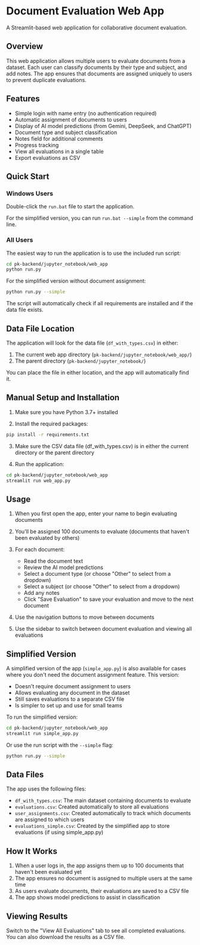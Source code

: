 # Document Evaluation Web App

A Streamlit-based web application for collaborative document evaluation.

## Overview

This web application allows multiple users to evaluate documents from a dataset. Each user can classify documents by their type and subject, and add notes. The app ensures that documents are assigned uniquely to users to prevent duplicate evaluations.

## Features

- Simple login with name entry (no authentication required)
- Automatic assignment of documents to users
- Display of AI model predictions (from Gemini, DeepSeek, and ChatGPT)
- Document type and subject classification
- Notes field for additional comments
- Progress tracking
- View all evaluations in a single table
- Export evaluations as CSV

## Quick Start

### Windows Users

Double-click the `run.bat` file to start the application.

For the simplified version, you can run `run.bat --simple` from the command line.

### All Users

The easiest way to run the application is to use the included run script:

```bash
cd pk-backend/jupyter_notebook/web_app
python run.py
```

For the simplified version without document assignment:

```bash
python run.py --simple
```

The script will automatically check if all requirements are installed and if the data file exists.

## Data File Location

The application will look for the data file (`df_with_types.csv`) in either:
1. The current web app directory (`pk-backend/jupyter_notebook/web_app/`)
2. The parent directory (`pk-backend/jupyter_notebook/`)

You can place the file in either location, and the app will automatically find it.

## Manual Setup and Installation

1. Make sure you have Python 3.7+ installed

2. Install the required packages:

```bash
pip install -r requirements.txt
```

3. Make sure the CSV data file (df_with_types.csv) is in either the current directory or the parent directory

4. Run the application:

```bash
cd pk-backend/jupyter_notebook/web_app
streamlit run web_app.py
```

## Usage

1. When you first open the app, enter your name to begin evaluating documents

2. You'll be assigned 100 documents to evaluate (documents that haven't been evaluated by others)

3. For each document:
   - Read the document text
   - Review the AI model predictions
   - Select a document type (or choose "Other" to select from a dropdown)
   - Select a subject (or choose "Other" to select from a dropdown)
   - Add any notes
   - Click "Save Evaluation" to save your evaluation and move to the next document

4. Use the navigation buttons to move between documents

5. Use the sidebar to switch between document evaluation and viewing all evaluations

## Simplified Version

A simplified version of the app (`simple_app.py`) is also available for cases where you don't need the document assignment feature. This version:

- Doesn't require document assignment to users
- Allows evaluating any document in the dataset
- Still saves evaluations to a separate CSV file
- Is simpler to set up and use for small teams

To run the simplified version:

```bash
cd pk-backend/jupyter_notebook/web_app
streamlit run simple_app.py
```

Or use the run script with the `--simple` flag:

```bash
python run.py --simple
```

## Data Files

The app uses the following files:

- `df_with_types.csv`: The main dataset containing documents to evaluate
- `evaluations.csv`: Created automatically to store all evaluations
- `user_assignments.csv`: Created automatically to track which documents are assigned to which users
- `evaluations_simple.csv`: Created by the simplified app to store evaluations (if using simple_app.py)

## How It Works

1. When a user logs in, the app assigns them up to 100 documents that haven't been evaluated yet
2. The app ensures no document is assigned to multiple users at the same time
3. As users evaluate documents, their evaluations are saved to a CSV file
4. The app shows model predictions to assist in classification

## Viewing Results

Switch to the "View All Evaluations" tab to see all completed evaluations. You can also download the results as a CSV file. 